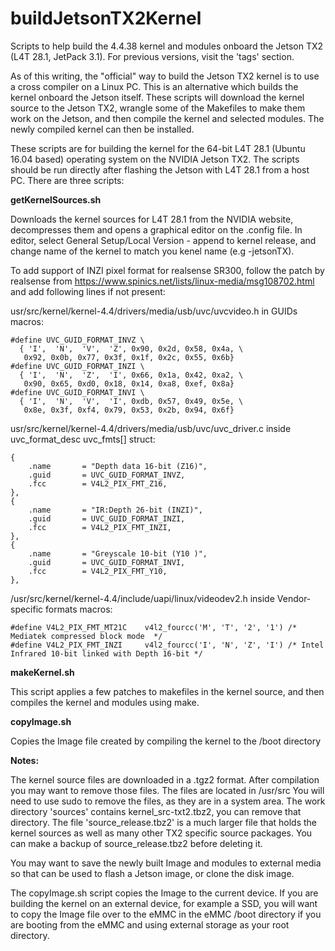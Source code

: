 # buildJetsonTX2Kernel
Scripts to help build the 4.4.38 kernel and modules onboard the Jetson TX2 (L4T 28.1, JetPack 3.1). For previous versions, visit the 'tags' section.

As of this writing, the "official" way to build the Jetson TX2 kernel is to use a cross compiler on a Linux PC. This is an alternative which builds the kernel onboard the Jetson itself. These scripts will download the kernel source to the Jetson TX2, wrangle some of the Makefiles to make them work on the Jetson, and then compile the kernel and selected modules. The newly compiled kernel can then be installed.

These scripts are for building the kernel for the 64-bit L4T 28.1 (Ubuntu 16.04 based) operating system on the NVIDIA Jetson TX2. The scripts should be run directly after flashing the Jetson with L4T 28.1 from a host PC. There are three scripts:

<strong>getKernelSources.sh</strong>

Downloads the kernel sources for L4T 28.1 from the NVIDIA website, decompresses them and opens a graphical editor on the .config file. In editor, select General Setup/Local Version - append to kernel release, and change name of the kernel to match you kenel name (e.g -jetsonTX). 

To add support of INZI pixel format for realsense SR300, follow the patch by realsense from https://www.spinics.net/lists/linux-media/msg108702.html and add following lines if not present:

usr/src/kernel/kernel-4.4/drivers/media/usb/uvc/uvcvideo.h in GUIDs macros:

    #define UVC_GUID_FORMAT_INVZ \
      { 'I',  'N',  'V',  'Z', 0x90, 0x2d, 0x58, 0x4a, \
       0x92, 0x0b, 0x77, 0x3f, 0x1f, 0x2c, 0x55, 0x6b}
    #define UVC_GUID_FORMAT_INZI \
      { 'I',  'N',  'Z',  'I', 0x66, 0x1a, 0x42, 0xa2, \
       0x90, 0x65, 0xd0, 0x18, 0x14, 0xa8, 0xef, 0x8a}
    #define UVC_GUID_FORMAT_INVI \
      { 'I',  'N',  'V',  'I', 0xdb, 0x57, 0x49, 0x5e, \
       0x8e, 0x3f, 0xf4, 0x79, 0x53, 0x2b, 0x94, 0x6f}


usr/src/kernel/kernel-4.4/drivers/media/usb/uvc/uvc_driver.c inside uvc_format_desc uvc_fmts[] struct:

	{
		.name		= "Depth data 16-bit (Z16)",
		.guid		= UVC_GUID_FORMAT_INVZ,
		.fcc		= V4L2_PIX_FMT_Z16,
	},
	{
		.name		= "IR:Depth 26-bit (INZI)",
		.guid		= UVC_GUID_FORMAT_INZI,
		.fcc		= V4L2_PIX_FMT_INZI,
	},
	{
		.name		= "Greyscale 10-bit (Y10 )",
		.guid		= UVC_GUID_FORMAT_INVI,
		.fcc		= V4L2_PIX_FMT_Y10,
	},


/usr/src/kernel/kernel-4.4/include/uapi/linux/videodev2.h inside Vendor-specific formats macros:

    #define V4L2_PIX_FMT_MT21C    v4l2_fourcc('M', 'T', '2', '1') /* Mediatek compressed block mode  */
    #define V4L2_PIX_FMT_INZI     v4l2_fourcc('I', 'N', 'Z', 'I') /* Intel Infrared 10-bit linked with Depth 16-bit */


<strong>makeKernel.sh</strong>

This script applies a few patches to makefiles in the kernel source, and then compiles the kernel and modules using make.

<strong>copyImage.sh</strong>

Copies the Image file created by compiling the kernel to the /boot directory

<strong>Notes:</strong> 

The kernel source files are downloaded in a .tgz2 format. After compilation you may want to remove those files. The files are located in /usr/src You will need to use sudo to remove the files, as they are in a system area. The work directory 'sources' contains kernel_src-txt2.tbz2, you can remove that directory. The file 'source_release.tbz2' is a much larger file that holds the kernel sources as well as many other TX2 specific source packages. You can make a backup of source_release.tbz2 before deleting it.

You may want to save the newly built Image and modules to external media so that can be used to flash a Jetson image, or clone the disk image.

The copyImage.sh script copies the Image to the current device. If you are building the kernel on an external device, for example a SSD, you will want to copy the Image file over to the eMMC in the eMMC /boot directory if you are booting from the eMMC and using external storage as your root directory. 




